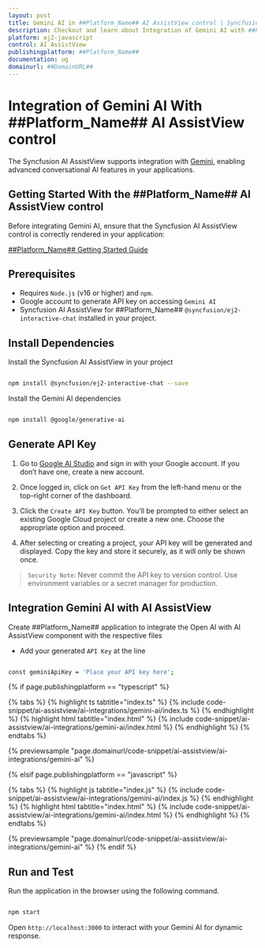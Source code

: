 ```yaml
---
layout: post
title: Gemini AI in ##Platform_Name## AI AssistView control | Syncfusion
description: Checkout and learn about Integration of Gemini AI with ##Platform_Name## AI AssistView control of Syncfusion Essential JS 2 and more.
platform: ej2-javascript
control: AI AssistView 
publishingplatform: ##Platform_Name##
documentation: ug
domainurl: ##DomainURL##
---
```


# Integration of Gemini AI With ##Platform_Name## AI AssistView control

The Syncfusion AI AssistView supports integration with [Gemini](https://ai.google.dev/gemini-api/docs), enabling advanced conversational AI features in your applications.

## Getting Started With the ##Platform_Name## AI AssistView control

Before integrating Gemini AI, ensure that the Syncfusion AI AssistView control is correctly rendered in your application:

[ ##Platform_Name## Getting Started Guide](../getting-started)

## Prerequisites

* Requires `Node.js` (v16 or higher) and `npm`.
* Google account to generate API key on accessing `Gemini AI`
* Syncfusion AI AssistView for ##Platform_Name## `@syncfusion/ej2-interactive-chat` installed in your project.

## Install Dependencies

Install the Syncfusion AI AssistView in your project

```bash 

npm install @syncfusion/ej2-interactive-chat --save

```

Install the Gemini AI dependencies

```bash

npm install @google/generative-ai

```

## Generate API Key

1. Go to [Google AI Studio](https://aistudio.google.com/app/apikey) and sign in with your Google account. If you don’t have one, create a new account. 

2. Once logged in, click on `Get API Key` from the left-hand menu or the top-right corner of the dashboard. 

3. Click the `Create API Key` button. You’ll be prompted to either select an existing Google Cloud project or create a new one. Choose the appropriate option and proceed. 

4. After selecting or creating a project, your API key will be generated and displayed. Copy the key and store it securely, as it will only be shown once.

> `Security Note`: Never commit the API key to version control. Use environment variables or a secret manager for production.

##  Integration Gemini AI with AI AssistView

Create ##Platform_Name## application to integrate the Open AI with AI AssistView component with the respective files

* Add your generated `API Key` at the line 

```bash

const geminiApiKey = 'Place your API key here'; 

```

{% if page.publishingplatform == "typescript" %}

{% tabs %}
{% highlight ts tabtitle="index.ts" %}
{% include code-snippet/ai-assistview/ai-integrations/gemini-ai/index.ts %}
{% endhighlight %}
{% highlight html tabtitle="index.html" %}
{% include code-snippet/ai-assistview/ai-integrations/gemini-ai/index.html %}
{% endhighlight %}
{% endtabs %}
        
{% previewsample "page.domainurl/code-snippet/ai-assistview/ai-integrations/gemini-ai" %}

{% elsif page.publishingplatform == "javascript" %}

{% tabs %}
{% highlight js tabtitle="index.js" %}
{% include code-snippet/ai-assistview/ai-integrations/gemini-ai/index.js %}
{% endhighlight %}
{% highlight html tabtitle="index.html" %}
{% include code-snippet/ai-assistview/ai-integrations/gemini-ai/index.html %}
{% endhighlight %}
{% endtabs %}

{% previewsample "page.domainurl/code-snippet/ai-assistview/ai-integrations/gemini-ai" %}
{% endif %}

## Run and Test 

Run the application in the browser using the following command.

```bash

npm start

```

Open `http://localhost:3000` to interact with your Gemini AI for dynamic response.
